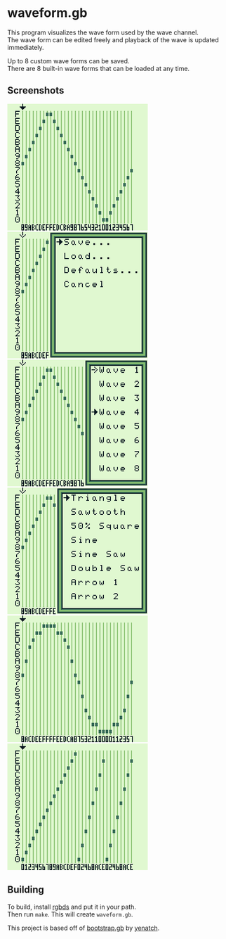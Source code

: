 # waveform.gb

This program visualizes the wave form used by the wave channel.  
The wave form can be edited freely and playback of the wave is updated immediately.

Up to 8 custom wave forms can be saved.  
There are 8 built-in wave forms that can be loaded at any time.

## Screenshots
![Screenshot 1](screenshots/1.png) ![Screenshot 2](screenshots/2.png)  
![Screenshot 3](screenshots/3.png) ![Screenshot 4](screenshots/4.png)  
![Screenshot 5](screenshots/5.png) ![Screenshot 6](screenshots/6.png)

## Building

To build, install [rgbds][rgbds] and put it in your path.  
Then run `make`. This will create `waveform.gb`.

This project is based off of [bootstrap.gb][bootstrap.gb] by [yenatch][yenatch].

[rgbds]: https://github.com/rednex/rgbds
[bootstrap.gb]: https://github.com/yenatch/bootstrap.gb
[yenatch]: https://github.com/yenatch
